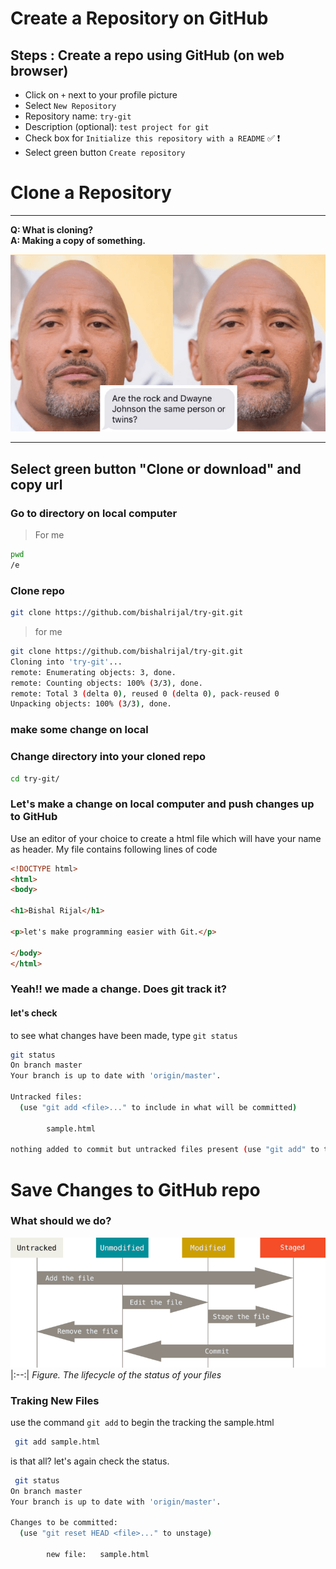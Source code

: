 # Create a Repository on GitHub


## Steps : Create a repo using GitHub (on web browser)
- Click on `+` next to your profile picture
- Select `New Repository`
- Repository name:  `try-git`
- Description (optional):  `test project for git`
- Check box for `Initialize this repository with a README` :white_check_mark: :heavy_exclamation_mark:
- Select green button `Create repository`

# Clone a Repository
---
**Q:  What is cloning?**  
**A:  Making a copy of something.**

![clone image](images/rock.png)

---

## Select green button "Clone or download" and copy url

### Go to directory on local computer  
>For me 
```bash
pwd
/e

```

### Clone repo 
```bash 
git clone https://github.com/bishalrijal/try-git.git
 ```
>for me 
```bash
git clone https://github.com/bishalrijal/try-git.git
Cloning into 'try-git'...
remote: Enumerating objects: 3, done.
remote: Counting objects: 100% (3/3), done.
remote: Total 3 (delta 0), reused 0 (delta 0), pack-reused 0
Unpacking objects: 100% (3/3), done.

```

### make some change on local 

### Change directory into your cloned repo
```bash
cd try-git/
```
### Let's make a change on local computer and push changes up to GitHub
Use an editor of your choice to create a html file which will have your name as header.
My file contains following lines of code
```html
<!DOCTYPE html>
<html>
<body>

<h1>Bishal Rijal</h1>

<p>let's make programming easier with Git.</p>

</body>
</html>
```

### Yeah!! we made a change. Does git track it?
#### let's check
to see what changes have been made, type `git status`
```bash
git status
On branch master
Your branch is up to date with 'origin/master'.

Untracked files:
  (use "git add <file>..." to include in what will be committed)

        sample.html

nothing added to commit but untracked files present (use "git add" to track)
```

# Save Changes to GitHub repo 
### What should we do? 
![lifecylcle status of file in git](images/lifecycle.png)
|:--:| 
*Figure. The lifecycle of the status of your files*

### Traking New Files
use the command `git add` to begin the tracking the sample.html
```bash
 git add sample.html
```
is that all? let's again check the status.
```bash
 git status
On branch master
Your branch is up to date with 'origin/master'.

Changes to be committed:
  (use "git reset HEAD <file>..." to unstage)

        new file:   sample.html
```


